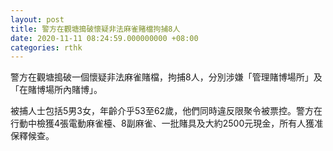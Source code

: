 ```yaml
---
layout: post
title: 警方在觀塘搗破懷疑非法麻雀賭檔拘捕8人
date: 2020-11-11 08:24:59.000000000 +08:00
categories: rthk
---
```


警方在觀塘搗破一個懷疑非法麻雀賭檔，拘捕8人，分別涉嫌「管理賭博場所」及「在賭博場所內賭博」。

被捕人士包括5男3女，年齡介乎53至62歲，他們同時違反限聚令被票控。警方在行動中檢獲4張電動麻雀檯、8副麻雀、一批賭具及大約2500元現金，所有人獲准保釋候查。
